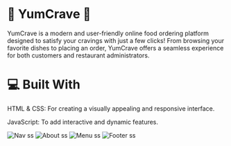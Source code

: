 # 🍔 YumCrave 🍕

YumCrave is a modern and user-friendly online food ordering platform designed to satisfy your cravings with just a few clicks! From browsing your favorite dishes to placing an order, YumCrave offers a seamless experience for both customers and restaurant administrators.

# 💻 Built With

HTML & CSS: For creating a visually appealing and responsive interface.

JavaScript: To add interactive and dynamic features.


![Nav ss](https://github.com/user-attachments/assets/693dc183-9257-4638-b479-82edc71f7923)
![About ss](https://github.com/user-attachments/assets/1d8ae00a-b199-46e6-9287-dd995916ff08)
![Menu ss](https://github.com/user-attachments/assets/ed0df450-5476-40af-a3b8-3d385fef2e36)
![Footer ss](https://github.com/user-attachments/assets/f61c990c-7e90-4830-ac35-96d3371bbcea)
